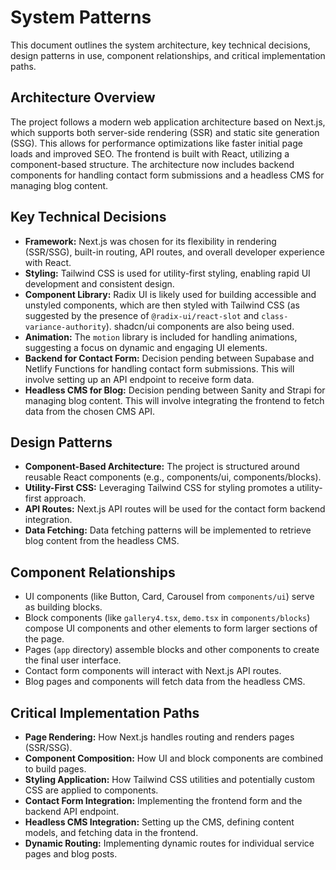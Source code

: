 # System Patterns

This document outlines the system architecture, key technical decisions, design patterns in use, component relationships, and critical implementation paths.

## Architecture Overview

The project follows a modern web application architecture based on Next.js, which supports both server-side rendering (SSR) and static site generation (SSG). This allows for performance optimizations like faster initial page loads and improved SEO. The frontend is built with React, utilizing a component-based structure. The architecture now includes backend components for handling contact form submissions and a headless CMS for managing blog content.

## Key Technical Decisions

- **Framework:** Next.js was chosen for its flexibility in rendering (SSR/SSG), built-in routing, API routes, and overall developer experience with React.
- **Styling:** Tailwind CSS is used for utility-first styling, enabling rapid UI development and consistent design.
- **Component Library:** Radix UI is likely used for building accessible and unstyled components, which are then styled with Tailwind CSS (as suggested by the presence of `@radix-ui/react-slot` and `class-variance-authority`). shadcn/ui components are also being used.
- **Animation:** The `motion` library is included for handling animations, suggesting a focus on dynamic and engaging UI elements.
- **Backend for Contact Form:** Decision pending between Supabase and Netlify Functions for handling contact form submissions. This will involve setting up an API endpoint to receive form data.
- **Headless CMS for Blog:** Decision pending between Sanity and Strapi for managing blog content. This will involve integrating the frontend to fetch data from the chosen CMS API.

## Design Patterns

- **Component-Based Architecture:** The project is structured around reusable React components (e.g., components/ui, components/blocks).
- **Utility-First CSS:** Leveraging Tailwind CSS for styling promotes a utility-first approach.
- **API Routes:** Next.js API routes will be used for the contact form backend integration.
- **Data Fetching:** Data fetching patterns will be implemented to retrieve blog content from the headless CMS.

## Component Relationships

- UI components (like Button, Card, Carousel from `components/ui`) serve as building blocks.
- Block components (like `gallery4.tsx`, `demo.tsx` in `components/blocks`) compose UI components and other elements to form larger sections of the page.
- Pages (`app` directory) assemble blocks and other components to create the final user interface.
- Contact form components will interact with Next.js API routes.
- Blog pages and components will fetch data from the headless CMS.

## Critical Implementation Paths

- **Page Rendering:** How Next.js handles routing and renders pages (SSR/SSG).
- **Component Composition:** How UI and block components are combined to build pages.
- **Styling Application:** How Tailwind CSS utilities and potentially custom CSS are applied to components.
- **Contact Form Integration:** Implementing the frontend form and the backend API endpoint.
- **Headless CMS Integration:** Setting up the CMS, defining content models, and fetching data in the frontend.
- **Dynamic Routing:** Implementing dynamic routes for individual service pages and blog posts.
